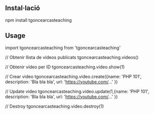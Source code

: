 ## Instal·lació

npm install tgoncearcasteaching

## Usage

import tgoncearcasteaching from 'tgoncearcasteaching'

// Obtenir llista de vídeos publicats
tgoncearcasteaching.videos()

// Obtenir vídeo per ID
tgoncearcasteaching.video.show(1)

// Crear video
tgoncearcasteaching.video.create({name: 'PHP 101', description: 'Bla bla bla',  url: 'https://youtube.com/...' })

// Update video
tgoncearcasteaching.video.update(1,{name: 'PHP 101', description: 'Bla bla bla',  url: 'https://youtube.com/...' })

// Destroy
tgoncearcasteaching.video.destroy(1)
